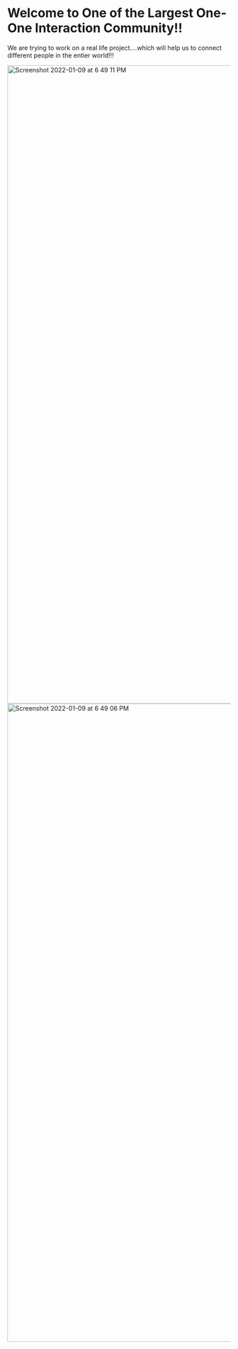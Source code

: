 # Welcome to One of the Largest One-One Interaction Community!!


We are trying to work on a real life project....which will help us to connect different people in the entier world!!! 


<img width="1440" alt="Screenshot 2022-01-09 at 6 49 11 PM" src="https://user-images.githubusercontent.com/74289654/148683970-bd53288e-87fa-4098-af83-16a96b6240cc.png">
<img width="1440" alt="Screenshot 2022-01-09 at 6 49 06 PM" src="https://user-images.githubusercontent.com/74289654/148683979-29810a08-eafc-4596-9bf6-9435faa9e3d0.png">
